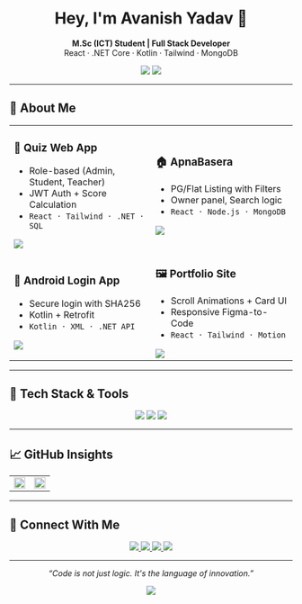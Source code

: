 <!-- Intro Heading -->
<h1 align="center">Hey, I'm Avanish Yadav 👋</h1>
<p align="center">
  <strong>M.Sc (ICT) Student | Full Stack Developer</strong><br/>
  React · .NET Core · Kotlin · Tailwind · MongoDB
</p>

<!-- Education Badges -->
<p align="center">
  <img src="https://img.shields.io/badge/VNSGU-University-blueviolet?style=for-the-badge" />
  <img src="https://img.shields.io/badge/J.P.Dawar%20Institute-Surat-yellow?style=for-the-badge" />
</p>

---

## 📂 About Me

<table>
  <tr>
    <td width="50%">
      <h3>🧠 Quiz Web App</h3>
      <ul>
        <li>Role-based (Admin, Student, Teacher)</li>
        <li>JWT Auth + Score Calculation</li>
        <li><code>React · Tailwind · .NET · SQL</code></li>
      </ul>
      <a href="#"><img src="https://img.shields.io/badge/View%20Project-blue?style=flat-square"></a>
    </td>
    <td>
      <h3>🏠 ApnaBasera</h3>
      <ul>
        <li>PG/Flat Listing with Filters</li>
        <li>Owner panel, Search logic</li>
        <li><code>React · Node.js · MongoDB</code></li>
      </ul>
      <a href="#"><img src="https://img.shields.io/badge/View%20Project-blue?style=flat-square"></a>
    </td>
  </tr>
  <tr>
    <td>
      <h3>📱 Android Login App</h3>
      <ul>
        <li>Secure login with SHA256</li>
        <li>Kotlin + Retrofit</li>
        <li><code>Kotlin · XML · .NET API</code></li>
      </ul>
      <a href="#"><img src="https://img.shields.io/badge/View%20Project-blue?style=flat-square"></a>
    </td>
    <td>
      <h3>🖼 Portfolio Site</h3>
      <ul>
        <li>Scroll Animations + Card UI</li>
        <li>Responsive Figma-to-Code</li>
        <li><code>React · Tailwind · Motion</code></li>
      </ul>
      <a href="#"><img src="https://img.shields.io/badge/View%20Project-blue?style=flat-square"></a>
    </td>
  </tr>
</table>

---

## 🧰 Tech Stack & Tools

<p align="center">
  <img src="https://skillicons.dev/icons?i=react,tailwind,js,html,css" />
  <img src="https://skillicons.dev/icons?i=dotnet,kotlin,androidstudio,nodejs" />
  <img src="https://skillicons.dev/icons?i=figma,postman,github,mongodb,mysql,vscode" />
</p>

---

## 📈 GitHub Insights

<table>
  <tr>
    <td align="center">
      <img src="https://github-readme-stats.vercel.app/api?username=avanishyadav&show_icons=true&theme=radical&hide_border=true" width="100%"/>
    </td>
    <td align="center">
      <img src="https://github-readme-streak-stats.herokuapp.com?user=avanishyadav&theme=radical&hide_border=true" width="100%"/>
    </td>
  </tr>
</table>

---

## 💬 Connect With Me

<p align="center">
  <a href="mailto:youremail@gmail.com">
    <img src="https://img.shields.io/badge/Gmail-D14836?style=for-the-badge&logo=gmail&logoColor=white" />
  </a>
  <a href="https://linkedin.com/in/your-link">
    <img src="https://img.shields.io/badge/LinkedIn-0077B5?style=for-the-badge&logo=linkedin&logoColor=white" />
  </a>
  <a href="https://youtube.com/@yourchannel">
    <img src="https://img.shields.io/badge/Youtube-red?style=for-the-badge&logo=youtube&logoColor=white" />
  </a>
  <a href="https://your-portfolio.com">
    <img src="https://img.shields.io/badge/Portfolio-000000?style=for-the-badge&logo=google-chrome&logoColor=white" />
  </a>
</p>

---

<p align="center"><i>“Code is not just logic. It's the language of innovation.”</i></p>

<p align="center">
  <img src="https://capsule-render.vercel.app/api?type=waving&color=gradient&height=100&section=footer" />
</p>
